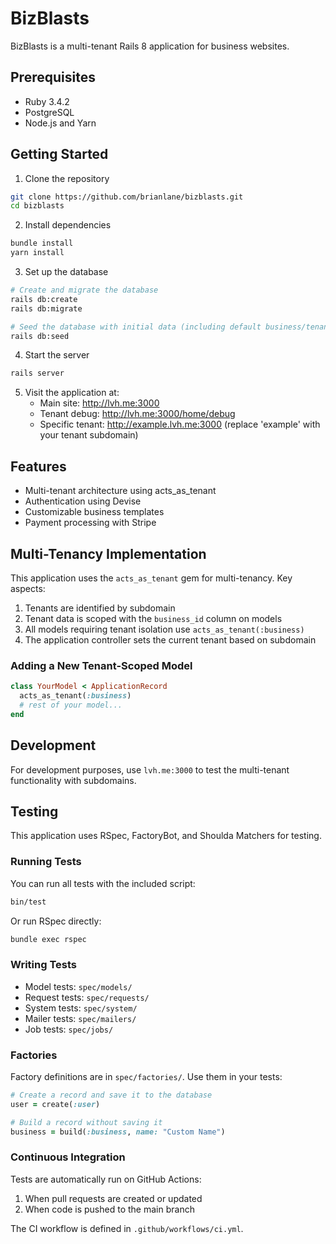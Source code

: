 # BizBlasts

BizBlasts is a multi-tenant Rails 8 application for business websites.

## Prerequisites

* Ruby 3.4.2
* PostgreSQL
* Node.js and Yarn

## Getting Started

1. Clone the repository
```bash
git clone https://github.com/brianlane/bizblasts.git
cd bizblasts
```

2. Install dependencies
```bash
bundle install
yarn install
```

3. Set up the database
```bash
# Create and migrate the database
rails db:create
rails db:migrate

# Seed the database with initial data (including default business/tenant)
rails db:seed
```

4. Start the server
```bash
rails server
```

5. Visit the application at:
   * Main site: http://lvh.me:3000
   * Tenant debug: http://lvh.me:3000/home/debug
   * Specific tenant: http://example.lvh.me:3000 (replace 'example' with your tenant subdomain)

## Features

* Multi-tenant architecture using acts_as_tenant
* Authentication using Devise
* Customizable business templates
* Payment processing with Stripe

## Multi-Tenancy Implementation

This application uses the `acts_as_tenant` gem for multi-tenancy. Key aspects:

1. Tenants are identified by subdomain
2. Tenant data is scoped with the `business_id` column on models
3. All models requiring tenant isolation use `acts_as_tenant(:business)`
4. The application controller sets the current tenant based on subdomain

### Adding a New Tenant-Scoped Model

```ruby
class YourModel < ApplicationRecord
  acts_as_tenant(:business)
  # rest of your model...
end
```

## Development

For development purposes, use `lvh.me:3000` to test the multi-tenant functionality with subdomains.

## Testing

This application uses RSpec, FactoryBot, and Shoulda Matchers for testing.

### Running Tests

You can run all tests with the included script:

```bash
bin/test
```

Or run RSpec directly:

```bash
bundle exec rspec
```

### Writing Tests

- Model tests: `spec/models/`
- Request tests: `spec/requests/`
- System tests: `spec/system/`
- Mailer tests: `spec/mailers/`
- Job tests: `spec/jobs/`

### Factories

Factory definitions are in `spec/factories/`. Use them in your tests:

```ruby
# Create a record and save it to the database
user = create(:user)

# Build a record without saving it
business = build(:business, name: "Custom Name")
```

### Continuous Integration

Tests are automatically run on GitHub Actions:
1. When pull requests are created or updated
2. When code is pushed to the main branch

The CI workflow is defined in `.github/workflows/ci.yml`.
